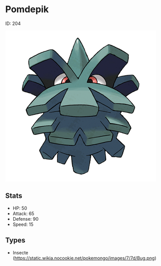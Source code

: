 # Pomdepik


ID: 204

![](https://raw.githubusercontent.com/PokeAPI/sprites/master/sprites/pokemon/other/official-artwork/204.png "Pomdepik")

## Stats


 - HP: 50
 - Attack: 65
 - Defense: 90
 - Speed: 15

## Types


 - Insecte (https://static.wikia.nocookie.net/pokemongo/images/7/7d/Bug.png)
